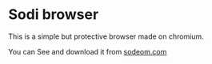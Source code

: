 # Sodi browser
 This is a simple but protective browser made on chromium.

You can See and download it from [sodeom.com](https://sodeom.com/)